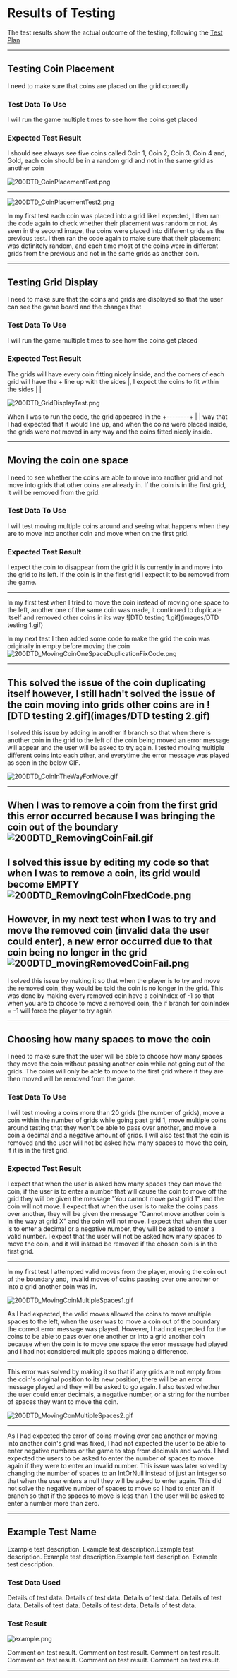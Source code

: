 # Results of Testing

The test results show the actual outcome of the testing, following the [Test Plan](test-plan.md)

---

## Testing Coin Placement

I need to make sure that coins are placed on the grid correctly

### Test Data To Use

I will run the game multiple times to see how the coins get placed

### Expected Test Result

I should see always see five coins called Coin 1, Coin 2, Coin 3, Coin 4 and, Gold, each coin should be in a random grid and not in the same grid as another coin

![200DTD_CoinPlacementTest.png](images/200DTD_CoinPlacementTest.png)

---

![200DTD_CoinPlacementTest2.png](images/200DTD_CoinPlacementTest2.png)

In my first test each coin was placed into a grid like I expected, I then ran the code again to check whether their placement was random or not.
As seen in the second image, the coins were placed into different grids as the previous test.
I then ran the code again to make sure that their placement was definitely random, and each time most of the coins were in different grids from the previous and not in the same grids as another coin.

---

## Testing Grid Display

I need to make sure that the coins and grids are displayed so that the user can see the game board and the changes that

### Test Data To Use

I will run the game multiple times to see how the coins get placed

### Expected Test Result

The grids will have every coin fitting nicely inside, and the corners of each grid will have the + line up with the sides |, I expect the coins to fit within the sides |   |

![200DTD_GridDisplayTest.png](images/200DTD_GridDisplayTest.png)

When I was to run the code, the grid appeared in the +--------+ | | way that I had expected that it would line up, and when the coins were placed inside, the grids were not moved in any way and the coins fitted nicely inside.

---

## Moving the coin one space

I need to see whether the coins are able to move into another grid and not move into grids that other coins are already in.
If the coin is in the first grid, it will be removed from the grid.

### Test Data To Use

I will test moving multiple coins around and seeing what happens when they are to move into another coin and move when on the first grid.

### Expected Test Result

I expect the coin to disappear from the grid it is currently in and move into the grid to its left. If the coin is in the first grid I expect it to be removed from the game.

---

In my first test when I tried to move the coin instead of moving one space to the left, another one of the same coin was made, it continued to duplicate itself and removed other coins in its way
![DTD testing 1.gif](images/DTD testing 1.gif)

In my next test I then added some code to make the grid the coin was originally in empty before moving the coin
![200DTD_MovingCoinOneSpaceDuplicationFixCode.png](images/200DTD_MovingCoinOneSpaceDuplicationFixCode.png)

---

This solved the issue of the coin duplicating itself however, I still hadn't solved the issue of the coin moving into grids other coins are in
![DTD testing 2.gif](images/DTD testing 2.gif)
---

I solved this issue by adding in another if branch so that when there is another coin in the grid to the left of the coin being moved an error message will appear and the user will be asked to try again.
I tested moving multiple different coins into each other, and everytime the error message was played as seen in the below GIF.

![200DTD_CoinInTheWayForMove.gif](images/200DTD_CoinInTheWayForMove.gif)

---

When I was to remove a coin from the first grid this error occurred because I was bringing the coin out of the boundary
![200DTD_RemovingCoinFail.gif](images/200DTD_RemovingCoinFail.gif)
---

I solved this issue by editing my code so that when I was to remove a coin, its grid would become EMPTY
![200DTD_RemovingCoinFixedCode.png](images/200DTD_RemovingCoinFixedCode.png)
---

However, in my next test when I was to try and move the removed coin (invalid data the user could enter), a new error occurred due to that coin being no longer in the grid
![200DTD_movingRemovedCoinFail.png](images/200DTD_movingRemovedCoinFail.png)
---

I solved this issue by making it so that when the player is to try and move the removed coin, they would be told the coin is no longer in the grid. 
This was done by making every removed coin have a coinIndex of -1 so that when you are to choose to move a removed coin, the if branch for coinIndex = -1 will force the player to try again

---


## Choosing how many spaces to move the coin

I need to make sure that the user will be able to choose how many spaces they move the coin without passing another coin while not going out of the grids.
The coins will only be able to move to the first grid where if they are then moved will be removed from the game.

### Test Data To Use

I will test moving a coins more than 20 grids (the number of grids),
move a coin within the number of grids while going past grid 1,
move multiple coins around testing that they won't be able to pass over another,
and move a coin a decimal and a negative amount of grids.
I will also test that the coin is removed and the user will not be asked how many spaces to move the coin, if it is in the first grid.


### Expected Test Result

I expect that when the user is asked how many spaces they can move the coin, if the user is to enter a number that will cause the coin to move off the grid they will be given the message "You cannot move past grid 1" and the coin will not move.
I expect that when the user is to make the coins pass over another, they will be given the message "Cannot move another coin is in the way at grid X" and the coin will not move.
I expect that when the user is to enter a decimal or a negative number, they will be asked to enter a valid number.
I expect that the user will not be asked how many spaces to move the coin, and it will instead be removed if the chosen coin is in the first grid.

---

In my first test I attempted valid moves from the player, moving the coin out of the boundary and, invalid moves of coins passing over one another or into a grid another coin was in.

![200DTD_MovingCoinMultipleSpaces1.gif](images/200DTD_MovingCoinMultipleSpaces1.gif)

As I had expected, the valid moves allowed the coins to move multiple spaces to the left, when the user was to move a coin out of the boundary the correct error message was played.
However, I had not expected for the coins to be able to pass over one another or into a grid another coin because when the coin is to move one space the error message had played and I had not considered multiple spaces making a difference.

---

This error was solved by making it so that if any grids are not empty from the coin's original position to its new position, there will be an error message played and they will be asked to go again.
I also tested whether the user could enter decimals, a negative number, or a string for the number of spaces they want to move the coin.

![200DTD_MovingConMultipleSpaces2.gif](images/200DTD_MovingConMultipleSpaces2.gif)

---

As I had expected the error of coins moving over one another or moving into another coin's grid was fixed, I had not expected the user to be able to enter negative numbers or the game to stop from decimals and words.
I had expected the users to be asked to enter the number of spaces to move again if they were to enter an invalid number.
This issue was later solved by changing the number of spaces to an IntOrNull instead of just an integer so that when the user enters a null they will be asked to enter again. This did not solve the negative number of spaces to move so I had to enter an if branch so that if the spaces to move is less than 1 the user will be asked to enter a number more than zero.

---
## Example Test Name

Example test description. Example test description.Example test description. Example test description.Example test description. Example test description.

### Test Data Used

Details of test data. Details of test data. Details of test data. Details of test data. Details of test data. Details of test data. Details of test data.

### Test Result

![example.png](screenshots/example.png)

Comment on test result. Comment on test result. Comment on test result. Comment on test result. Comment on test result. Comment on test result.

---

